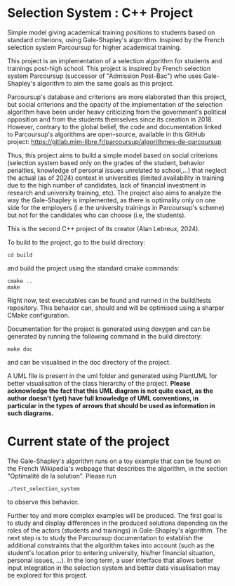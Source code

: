 # Selection System : C++ Project
Simple model giving academical training positions to students based on standard criterions, using Gale-Shapley's algorithm. Inspired by the French selection system Parcoursup for higher academical training.

This project is an implementation of a selection algorithm for students and trainings post-high school. This project is inspired by French selection system Parcoursup (successor of "Admission Post-Bac") who uses Gale-Shapley's algorithm to aim the same goals as this project. 

Parcoursup's database and criterions are more elaborated than this project, but social criterions and the opacity of the implementation of the selection algorithm have been under heavy criticizing from the government's political opposition and from the students themselves since its creation in 2018. However, contrary to the global belief, the code and documentation linked to Parcoursup's algorithms are open-source, available in this GitHub project: https://gitlab.mim-libre.fr/parcoursup/algorithmes-de-parcoursup

Thus, this project aims to build a simple model based on social criterions (selection system based only on the grades of the student, behavior penalties, knowledge of personal issues unrelated to school,...) that neglect the actual (as of 2024) context in universities (limited availability in training due to the high number of candidates, lack of financial investment in research and university training, etc). The project also aims to analyze the way the Gale-Shapley is implemented, as there is optimality only on one side for the employers (i.e the university trainings in Parcoursup's scheme) but not for the candidates who can choose (i.e, the students).

This is the second C++ project of its creator (Alan Lebreux, 2024).

To build to the project, go to the build directory:

```
cd build
```

and build the project using the standard cmake commands:

```
cmake ..
make
```

Right now, test executables can be found and runned in the build/tests repository. This behavior can, should and will be optimised using a sharper CMake configuration.

Documentation for the project is generated using doxygen and can be generated by running the following command in the build directory:

```
make doc
```

and can be visualised in the doc directory of the project.

A UML file is present in the uml folder and generated using PlantUML for better visualisation of the class hierarchy of the project. **Please acknowledge the fact that this UML diagram is not quite exact, as the author doesn't (yet) have full knowledge of UML conventions, in particular in the types of arrows that should be used as information in such diagrams.**

# Current state of the project

The Gale-Shapley's algorithm runs on a toy example that can be found on the French Wikipedia's webpage that describes the algorithm, in the section "Optimalité de la solution". Please run

```
./test_selection_system
```

to observe this behavior.

Further toy and more complex examples will be produced. The first goal is to study and display differences in the produced solutions depending on the roles of the actors (students and trainings) in Gale-Shapley's algorithm. The next step is to study the Parcoursup documentation to establish the additional constraints that the algorithm takes into account (such as the student's location prior to entering university, his/her financial situation, personal issues, ...). In the long term, a user interface that allows better input integration in the selection system and better data visualisation may be explored for this project.


